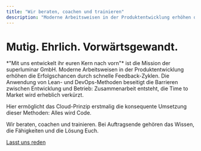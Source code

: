 ```yaml
---
title: "Wir beraten, coachen und trainieren"
description: "Moderne Arbeitsweisen in der Produktentwicklung erhöhen die Erfolgschancen durch schnelle Feedback-Zyklen."
---
```

<h1 class="h1 h0-responsive mt2 mb0 regular">Mutig. Ehrlich. Vorwärtsgewandt.</h1>
<div class="max-width-2">
*"Mit uns entwickelt ihr euren Kern nach vorn"* ist die Mission der superluminar GmbH. Moderne Arbeitsweisen in der Produktentwicklung erhöhen die Erfolgschancen durch schnelle Feedback-Zyklen. Die Anwendung von Lean- und DevOps-Methoden beseitigt die Barrieren zwischen Entwicklung und Betrieb: Zusammenarbeit entsteht, die Time to Market wird erheblich verkürzt.

Hier ermöglicht das Cloud-Prinzip erstmalig die konsequente Umsetzung dieser Methoden: Alles wird Code.

Wir beraten, coachen und trainieren. Bei Auftragsende gehören das Wissen, die Fähigkeiten und die Lösung Euch.
</div>
<a href="mailto:hi@superluminar.io" class="h3 btn btn-primary mb4 mt2">Lasst uns reden</a>


